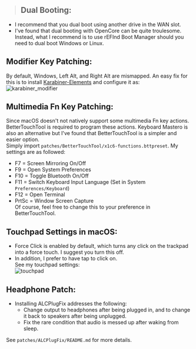 > ## Dual Booting:
* I recommend that you dual boot using another drive in the WAN slot.
* I've found that dual booting with OpenCore can be quite troulesome. Instead, what I recommend is to use rEFInd Boot Manager should you need to dual boot Windows or Linux.

## Modifier Key Patching:
By default, Windows, Left Alt, and Right Alt are mismapped. An easy fix for this is to install [Karabiner-Elements](https://karabiner-elements.pqrs.org/) and configure it as:  
![karabiner_modifier](https://github.com/tylernguyen/x1c6-hackintosh/blob/master/docs/assets/img/macOS%20Settings/karabiner_modifier.png)

## Multimedia Fn Key Patching:
Since macOS doesn't not natively support some multimedia Fn key actions. BetterTouchTool is required to program these actions. Keyboard Mastero is also an alternative but I've found that BetterTouchTool is a simpler and easier option.  
Simply import `patches/BetterTouchTool/x1c6-functions.bttpreset`. My settings are as followed:  
* F7 = Screen Mirroring On/Off
* F9 = Open System Preferences
* F10 = Toggle Bluetooth On/Off
* F11 = Switch Keyboard Input Language (Set in System `Preferences/Keyboard`)
* F12 = Open Terminal
* PrtSc = Window Screen Capture  
Of course, feel free to change this to your preference in BetterTouchTool.  


## Touchpad Settings in macOS:
* Force Click is enabled by default, which turns any click on the trackpad into a force touch. I suggest you turn this off.  
* In addition, I prefer to have tap to click on.  
See my touchpad settings:  
![touchpad](https://github.com/tylernguyen/x1c6-hackintosh/blob/master/docs/assets/img/macOS%20Settings/touchpad.png)

## Headphone Patch:
* Installing ALCPlugFix addresses the following:  
    * Change output to headphones after being plugged in, and to change it back to speakers after being unplugged.  
    * Fix the rare condition that audio is messed up after waking from sleep.  

See `patches/ALCPlugFix/README.md` for more details.  